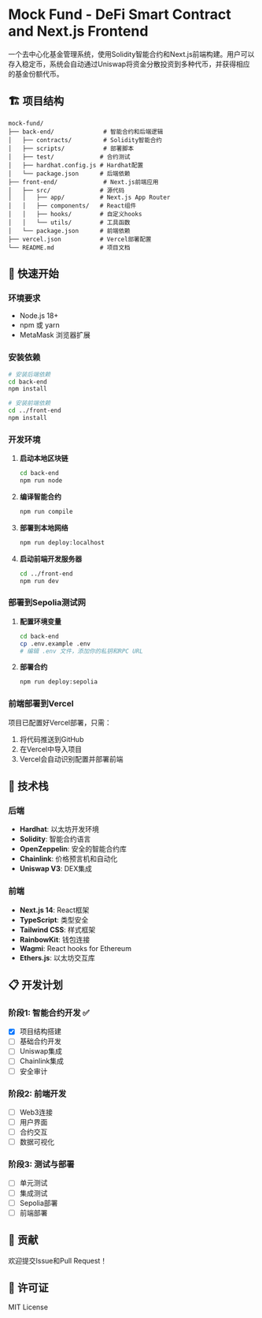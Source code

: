 # Mock Fund - DeFi Smart Contract and Next.js Frontend

一个去中心化基金管理系统，使用Solidity智能合约和Next.js前端构建。用户可以存入稳定币，系统会自动通过Uniswap将资金分散投资到多种代币，并获得相应的基金份额代币。

## 🏗️ 项目结构

```
mock-fund/
├── back-end/              # 智能合约和后端逻辑
│   ├── contracts/         # Solidity智能合约
│   ├── scripts/           # 部署脚本
│   ├── test/             # 合约测试
│   ├── hardhat.config.js # Hardhat配置
│   └── package.json      # 后端依赖
├── front-end/             # Next.js前端应用
│   ├── src/              # 源代码
│   │   ├── app/          # Next.js App Router
│   │   ├── components/   # React组件
│   │   ├── hooks/        # 自定义hooks
│   │   └── utils/        # 工具函数
│   └── package.json      # 前端依赖
├── vercel.json           # Vercel部署配置
└── README.md             # 项目文档
```

## 🚀 快速开始

### 环境要求

- Node.js 18+
- npm 或 yarn
- MetaMask 浏览器扩展

### 安装依赖

```bash
# 安装后端依赖
cd back-end
npm install

# 安装前端依赖
cd ../front-end
npm install
```

### 开发环境

1. **启动本地区块链**
   ```bash
   cd back-end
   npm run node
   ```

2. **编译智能合约**
   ```bash
   npm run compile
   ```

3. **部署到本地网络**
   ```bash
   npm run deploy:localhost
   ```

4. **启动前端开发服务器**
   ```bash
   cd ../front-end
   npm run dev
   ```

### 部署到Sepolia测试网

1. **配置环境变量**
   ```bash
   cd back-end
   cp .env.example .env
   # 编辑 .env 文件，添加你的私钥和RPC URL
   ```

2. **部署合约**
   ```bash
   npm run deploy:sepolia
   ```

### 前端部署到Vercel

项目已配置好Vercel部署，只需：

1. 将代码推送到GitHub
2. 在Vercel中导入项目
3. Vercel会自动识别配置并部署前端

## 🔧 技术栈

### 后端
- **Hardhat**: 以太坊开发环境
- **Solidity**: 智能合约语言
- **OpenZeppelin**: 安全的智能合约库
- **Chainlink**: 价格预言机和自动化
- **Uniswap V3**: DEX集成

### 前端
- **Next.js 14**: React框架
- **TypeScript**: 类型安全
- **Tailwind CSS**: 样式框架
- **RainbowKit**: 钱包连接
- **Wagmi**: React hooks for Ethereum
- **Ethers.js**: 以太坊交互库

## 📋 开发计划

### 阶段1: 智能合约开发 ✅
- [x] 项目结构搭建
- [ ] 基础合约开发
- [ ] Uniswap集成
- [ ] Chainlink集成
- [ ] 安全审计

### 阶段2: 前端开发
- [ ] Web3连接
- [ ] 用户界面
- [ ] 合约交互
- [ ] 数据可视化

### 阶段3: 测试与部署
- [ ] 单元测试
- [ ] 集成测试
- [ ] Sepolia部署
- [ ] 前端部署

## 🤝 贡献

欢迎提交Issue和Pull Request！

## 📄 许可证

MIT License